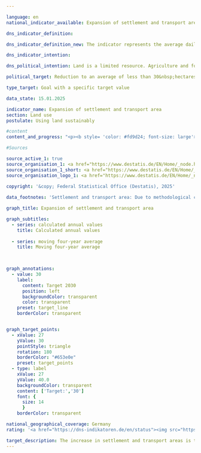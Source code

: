 ```yaml
---

language: en        
national_indicator_available: Expansion of settlement and transport area        

dns_indicator_definition:         

dns_indicator_definition_new: The indicator represents the average daily increase in settlement and transport area (in hectares per day).        

dns_indicator_intention:         

dns_political_intention: Land is a limited resource. Agriculture and forestry, settlement and transport, nature conservation, raw material extraction and energy production, for example, compete for its use. The use of additional land for settlement and transport purposes should therefore be limited.        

political_target: Reduction to an average of less than 30&nbsp;hectares per day by 2030; "net zero" land consumption by 2050        

type_target: Goal with a specific target value        

data_state: 15.01.2025        

indicator_name: Expansion of settlement and transport area        
section: Land use        
postulate: Using land sustainably        

#content         
content_and_progress: "<p><b style= 'color: #fd9d24; font-size: large'>11.1.a Expansion of settlement and transport area</b><br><br>The indicator represents the average daily increase in settlement and transport area (SPA). Settlement areas include, among other things, residential areas, industrial and commercial areas, areas for public facilities, recreational areas, and cemeteries. Extracted land, <abbr title='that is to say (id est)' tabindex='0'>i.e.</abbr>, mining and open-cast mining areas, also generally falls under SPA. However, extracted land is not considered for the calculation of the indicator because it is assumed that it will be used for other purposes in the long term, for example, as post-mining landscapes.<br><br>This indicator is not equivalent to the increase in sealed areas. In addition to sealed areas, it also includes undeveloped and unsealed settlement areas such as home gardens, parks, and green spaces, as well as roadside greenery and other unsealed traffic areas. According to calculations from the German states' Environmental Economic Accounts, the national average sealing share of settlement and traffic areas was approximately 45% in 2022.<br><br>The data basis for this indicator is the Federal Statistical Office's area survey by type of actual use (official area statistics), which is based on data from the official land registers of the federal states. The federal states are harmonizing their land registers, which has led to land reclassifications in recent years&nbsp;–&nbsp;even without actual changes in land use. To offset these effects, a moving four-year average is used, which includes the current reporting year and the three previous years.<br><br>In 2016, a change took place to a new land use catalog, which impacted official land use statistics and complicated comparability with previous years. As part of the reclassifications, areas previously classified as agricultural were assigned to new categories such as recreational areas or mixed-use areas. Therefore, a detailed breakdown by land use type is not available for 2016.<br><br>In 2022, the total settlement and transport area amounted to 50,563&nbsp;square kilometers<sup>1</sup>. Of this, approximately 64% was settlement and 36% was transport. The largest land use type was agriculture, with 180,207&nbsp;square kilometers (50.4%), followed by forests, with 106,795&nbsp;square kilometers (29.9%).<br><br>Between 2021&nbsp;and 2022, the area used for settlement and transport increased by 157&nbsp;square kilometers, while agricultural land decreased by 383&nbsp;square kilometers. At the same time, forest land increased by 96&nbsp;square kilometers. The increase in the area used for settlement and transport thus occurred predominantly at the expense of agricultural land.<br><br>Between 2000&nbsp;and 2022, a total area of 6,624&nbsp;square kilometers was converted into residential and transport areas. This corresponds to more than twice the area of Saarland or approximately 1.85% of Germany's total area.<br><br>The area growth of SUVs is primarily driven by the designation of new settlement areas. Since 2000, this increase has accounted for 85% of the total increase in SUVs, while 15% was accounted for by the increase in traffic areas.<br><br>The four-year moving average of newly claimed land fell steadily until 2019, reaching a low of 52&nbsp;hectares per day. In 2020&nbsp;and 2021, this figure rose to 55&nbsp;hectares per day before returning to the 2019&nbsp;level in 2022. The politically set target of reducing daily land use to below 30&nbsp;hectares by 2030&nbsp;is unlikely to be achieved if current trends continue.<br><br><small><sup>1</sup>The figures for the annual values and the moving average from 2020&nbsp;onwards are provisional and probably too high. For the period mentioned, the surveying administration reclassified a large number of areas from vegetation to traffic areas, which do not correspond to any change in land use in reality. The present results have not yet been adjusted for these reclassifications.</small></p>"                

#Sources        

source_active_1: true
source_organisation_1: <a href="https://www.destatis.de/EN/Home/_node.html" target="_blank">Federal Statistical Office</a>
source_organisation_1_short: <a href="https://www.destatis.de/EN/Home/_node.html" target="_blank">Federal Statistical Office</a>
source_organisation_logo_1: <a href="https://www.destatis.de/EN/Home/_node.html" target="_blank"><img src="https://dns-indikatoren.de/public/OrgImgEn/destatis.png" alt="Federal Statistical Office" title=" Click here to visit the homepage of the organizationFederal Statistical Office" style="height:60px; width:148px; border:transparent"/></a>
        
copyright: '&copy; Federal Statistical Office (Destatis), 2025'        

data_footnotes: 'Settlement and transport area: Due to methodological changes in the official survey of land (introduction of the official land register information system (<abbr title="Official land register information system" tabindex="0">ALKIS</abbr>) from the 2016&nbsp;reporting year), the results from 2016&nbsp;are only comparable with previous years to a limited extent (break in the time series).<br>• Settlement area (built on): Housing, industry and commerce (excluding exploitation area), public facilities.<br>• Recreation area, cemeteries: sports, recreation and leisure area, cemeteries.<br>• The figures for the annual values and the moving average from 2020&nbsp;onwards are provisional and probably too high. For the period mentioned, the surveying administration reclassified a large number of areas from vegetation to traffic areas, which do not correspond to any change in land use in reality. The present results have not yet been adjusted for these reclassifications.'        

graph_title: Expansion of settlement and transport area        

graph_subtitles: 
  - series: calculated annual values
    title: Calculated annual values
    
  - series: moving four-year average
    title: Moving four-year average
            


graph_annotations:
  - value: 30
    label:
      content: Target 2030
      position: left
      backgroundColor: transparent
      color: transparent
    preset: target_line
    borderColor: transparent        


graph_target_points:
  - xValue: 27
    yValue: 30
    pointStyle: triangle
    rotation: 180
    borderColor: "#653e0e"
    preset: target_points
  - type: label
    xValue: 27
    yValue: 40.0
    backgroundColor: transparent
    content: ['Target:','30']
    font: {
      size: 14
      }
    borderColor: transparent                

national_geographical_coverage: Germany        
rating: '<a href="https://dns-indikatoren.de/en/status"><img src="https://sdg-indikatoren.de/public/Wettersymbole/Wolke.png" title="Although the indicator has in 2022 been moving in the desired direction toward the target, if the trend had to continued, the target would have been missed in the target year by more than 20% of the difference between the target value and the value at that time." alt="Weathersymbol: cloud"/></a>'        

target_description: The increase in settlement and transport areas is to be reduced to a maximum of 30&nbsp;hectares per day by 2030&nbsp;(on average for the years 2027&nbsp;to 2030).<br><br>As the indicator 11.1.a is calculated as the average value for the year and the three preceding years, the politically defined target value must be achieved as an average for the years 2027&nbsp;to 2030. If the trend of the last six years were to continue, the indicator would only fall to around 42.4&nbsp;hectares per day by 2030. The remaining gap to the target value is therefore so large that indicator 11.1.a for 2022&nbsp;is rated as "Cloud".        
---
```


